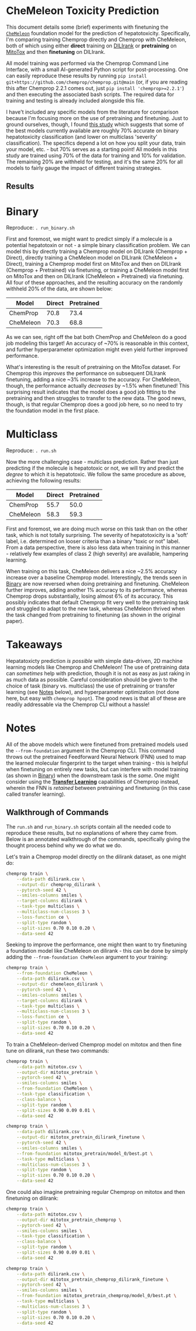 # CheMeleon Toxicity Prediction

This document details some (brief) experiments with finetuning the [`CheMeleon`](https://doi.org/10.48550/arXiv.2506.15792) foundation model for the prediction of hepatotoxicity.
Specifically, I'm comparing training Chemprop directly and Chemprop with CheMeleon, both of which using either **direct** training on [DILIrank](https://doi.org/10.1016/j.drudis.2016.02.015) or **pretraining** on [MitoTox](https://doi.org/10.1021/acs.chemrestox.3c00086) and then **finetuning** on DILIrank.

All model training was performed via the Chemprop Command Line Interface, with a small AI-generated Python script for post-processing.
One can easily reproduce these results by running `pip install git+https://github.com/chemprop/chemprop.git@main` (or, if you are reading this after Chemprop 2.2.1 comes out, just `pip install 'chemprop>=2.2.1'`) and then executing the associated bash scripts.
The required data for training and testing is already included alongside this file.

I have't included any specific models from the literature for comparison because I'm focusing more on the use of pretraining and finetuning.
Just to ground ourselves, though, I found [this study](https://pmc.ncbi.nlm.nih.gov/articles/PMC7702310/#S2) which suggests that some of the best models currently available are roughly 70% accurate on binary hepatotoxicity classification (and lower on multiclass 'severity' classification).
The specifics depend a lot on how you split your data, train your model, etc. - but 70% serves as a starting point!
All models in this study are trained using 70% of the data for training and 10% for validation.
The remaining 20% are withheld for testing, and it's the same 20% for all models to fairly gauge the impact of different training strategies.

## Results

# Binary

Reproduce: `. run_binary.sh`

First and foremost, we might want to predict simply if a molecule is a potential hepatotoxin or not - a simple binary classification problem.
We can model this by directly training a Chemprop model on DILIrank (Chemprop + Direct), directly training a CheMeleon model on DILIrank (CheMeleon + Direct), training a Chemprop model first on MitoTox and then on DILIrank (Chemprop + Pretrained) via finetuning, or training a CheMeleon model first on MitoTox and then on DILIrank (CheMeleon + Pretrained) via finetuning.
All four of these approaches, and the resulting accuracy on the randomly withheld 20% of the data, are shown below:

| Model     | Direct | Pretrained |
|-----------|--------|------------|
| ChemProp  | 70.8   | 73.4       |
| CheMeleon | 70.3   | 68.8       |

As we can see, right off the bat both ChemProp and CheMeleon do a good job modeling this target!
An accuracy of ~70% is reasonable in this context, and further hyperparameter optimization might even yield further improved performance.

What's interesting is the result of pretraining on the MitoTox dataset.
For Chemprop this _improves_ the performance on subsequent DILIrank finetuning, adding a nice ~3% increase to the accuracy.
For CheMeleon, though, the performance actually _decreases_ by ~1.5% when finetuned!
This surprising result indicates that the model does a good job fitting to the pretraining and then struggles to transfer to the new data.
The good news, though, is that regular Chemprop does a good job here, so no need to try the foundation model in the first place.

# Multiclass

Reproduce: `. run.sh`

Now the more challenging case - multiclass prediction.
Rather than just predicting if the molecule is hepatotoxic or not, we will try and predict the _degree_ to which it is hepatotoxic.
We follow the same procedure as above, achieving the following results:

| Model     | Direct | Pretrained |
|-----------|--------|------------|
| ChemProp  | 55.7   | 50.0       |
| CheMeleon | 58.3   | 59.3       |

First and foremost, we are doing much worse on this task than on the other task, which is not totally surprising.
The severity of hepatotoxicity is a 'soft' label, i.e. determined on looser criteria than a binary "toxic or not" label.
From a data perspective, there is also less data when training in this manner - relatively few examples of class 2 (high severity) are available, hampering learning.

When training on this task, CheMeleon delivers a nice ~2.5% accuracy increase over a baseline Chemprop model.
Interestingly, the trends seen in [Binary](#binary) are now reversed when doing pretraining and finetuning.
CheMeleon further improves, adding another 1% accuracy to its performance, whereas Chemprop drops substantially, losing almost 6% of its accuracy.
This possibly indicates that default Chemprop fit very well to the pretraining task and struggled to adapt to the new task, whereas CheMeleon thrived when the task changed from pretraining to finetuning (as shown in the original paper).

# Takeaways

Hepatatoxicty prediction _is possible_ with simple data-driven, 2D machine learning models like Chemprop and CheMeleon!
The use of pretraining data can _sometimes_ help with prediction, though it is not as easy as just raking in as much data as possible.
Careful consideration should be given to the choice of task (binary vs. multiclass) the use of pretraining or transfer learning (see [Notes](#notes) below), and hyperparameter optimization (not done here, but easy with `chemprop hpopt`).
The good news is that all of these are readily addressable via the Chemprop CLI without a hassle!

# Notes

All of the above models which were finetuned from pretrained models used the `--from-foundation` argument in the Chemprop CLI.
This command throws out the pretrained Feedforward Neural Network (FNN) used to map the learned molecular fingerprint to the target when training - this is helpful when finetuning on entirely new tasks, but can interfere with model training (as shown in [Binary](#binary)) when the downstream task is the _same_.
One might consider using the [**Transfer Learning**](https://chemprop.readthedocs.io/en/latest/tutorial/cli/train.html#pretraining-and-transfer-learning) capabilities of Chemprop instead, wherein the FNN is _retained_ between pretraining and finetuning (in this case called transfer learning).

## Walkthrough of Commands

The `run.sh` and `run_binary.sh` scripts contain all the needed code to reproduce these results, but no explanations of where they came from.
Below is an annotated walkthrough of the commands, specifically giving the thought process behind why we do what we do.

Let's train a Chemprop model directly on the dilirank dataset, as one might do:

```bash
chemprop train \
    --data-path dilirank.csv \
    --output-dir chemprop_dilirank \
    --pytorch-seed 42 \
    --smiles-columns smiles \
    --target-columns dilirank \
    --task-type multiclass \
    --multiclass-num-classes 3 \
    --loss-function ce \
    --split-type random \
    --split-sizes 0.70 0.10 0.20 \
    --data-seed 42
```

Seeking to improve the performance, one might then want to try finetuning a foundation model like CheMeleon on dilirank - this can be done by simply adding the `--from-foundation CheMeleon` argument to your training:

```bash
chemprop train \
    --from-foundation CheMeleon \
    --data-path dilirank.csv \
    --output-dir chemeleon_dilirank \
    --pytorch-seed 42 \
    --smiles-columns smiles \
    --target-columns dilirank \
    --task-type multiclass \
    --multiclass-num-classes 3 \
    --loss-function ce \
    --split-type random \
    --split-sizes 0.70 0.10 0.20 \
    --data-seed 42
```

To train a CheMeleon-derived Chemprop model on mitotox and then fine tune on dilirank, run these two commands:

```bash
chemprop train \
    --data-path mitotox.csv \
    --output-dir mitotox_pretrain \
    --pytorch-seed 42 \
    --smiles-columns smiles \
    --from-foundation CheMeleon \
    --task-type classification \
    --class-balance \
    --split-type random \
    --split-sizes 0.90 0.09 0.01 \
    --data-seed 42

chemprop train \
    --data-path dilirank.csv \
    --output-dir mitotox_pretrain_dilirank_finetune \
    --pytorch-seed 42 \
    --smiles-columns smiles \
    --from-foundation mitotox_pretrain/model_0/best.pt \
    --task-type multiclass \
    --multiclass-num-classes 3 \
    --split-type random \
    --split-sizes 0.70 0.10 0.20 \
    --data-seed 42
```

One could also imagine pretraining regular Chemprop on mitotox and then finetuning on dilirank:

```bash
chemprop train \
    --data-path mitotox.csv \
    --output-dir mitotox_pretrain_chemprop \
    --pytorch-seed 42 \
    --smiles-columns smiles \
    --task-type classification \
    --class-balance \
    --split-type random \
    --split-sizes 0.90 0.09 0.01 \
    --data-seed 42

chemprop train \
    --data-path dilirank.csv \
    --output-dir mitotox_pretrain_chemprop_dilirank_finetune \
    --pytorch-seed 42 \
    --smiles-columns smiles \
    --from-foundation mitotox_pretrain_chemprop/model_0/best.pt \
    --task-type multiclass \
    --multiclass-num-classes 3 \
    --split-type random \
    --split-sizes 0.70 0.10 0.20 \
    --data-seed 42
```
